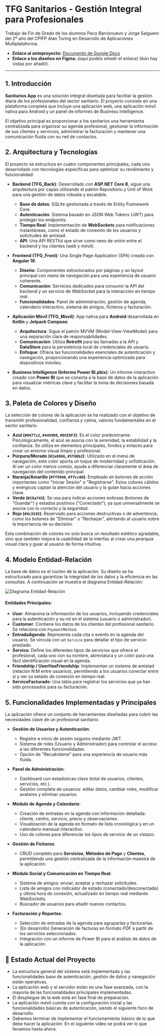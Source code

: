 # TFG Sanitarios - Gestión Integral para Profesionales

Trabajo de Fin de Grado de los alumnos Paco Barrionuevo y Jorge Salguero del 2º año del CPIFP Alan Turing en Desarrollo de Aplicaciones Multiplataforma.

- **Enlace al anteproyecto:** [Documento de Google Docs](https://docs.google.com/document/d/1TFJnD-q_kEXWpyvHYLzhxsQBzPGWbPmFwfnIWQeBnkk/edit?usp=sharing)
- **Enlace a los diseños en Figma:** *(aquí podéis añadir el enlace)* (Aún hay vistas por añadir).

---

## 1. Introducción

**Sanitarios App** es una solución integral diseñada para facilitar la gestión diaria de los profesionales del sector sanitario. El proyecto consiste en una plataforma completa que incluye una aplicación web, una aplicación móvil nativa para Android y un panel de informes de Business Intelligence.

El objetivo principal es proporcionar a los sanitarios una herramienta centralizada para organizar su agenda profesional, gestionar la información de sus clientes y servicios, administrar la facturación y mantener una comunicación fluida con su red de contactos.

## 2. Arquitectura y Tecnologías

El proyecto se estructura en cuatro componentes principales, cada uno desarrollado con tecnologías específicas para optimizar su rendimiento y funcionalidad:

-   **Backend (TFG_Back)**: Desarrollado con **ASP.NET Core 8**, sigue una arquitectura por capas utilizando el patrón Repositorio y Unit of Work para una gestión de datos robusta y escalable.
    -   **Base de datos**: SQLite gestionada a través de Entity Framework Core.
    -   **Autenticación**: Sistema basado en JSON Web Tokens (JWT) para proteger los endpoints.
    -   **Tiempo Real**: Implementación de **WebSockets** para notificaciones instantáneas, como el estado de conexión de los usuarios y solicitudes de amistad.
    -   **API**: Una API RESTful que sirve como nexo de unión entre el backend y los clientes (web y móvil).

-   **Frontend (TFG_Front)**: Una Single Page Application (SPA) creada con **Angular 18**.
    -   **Diseño**: Componentes estructurados por páginas y un layout principal con menú de navegación para una experiencia de usuario coherente.
    -   **Comunicación**: Servicios dedicados para consumir la API del backend y un servicio de WebSocket para la interacción en tiempo real.
    -   **Funcionalidades**: Panel de administración, gestión de agenda, calendario interactivo, sistema de amigos, ficheros y facturación.

-   **Aplicación Móvil (TFG_Movil)**: App nativa para **Android** desarrollada en **Kotlin** y **Jetpack Compose**.
    -   **Arquitectura**: Sigue el patrón MVVM (Model-View-ViewModel) para una separación clara de responsabilidades.
    -   **Comunicación**: Utiliza **Retrofit** para las llamadas a la API y **DataStore** para la persistencia local de credenciales de usuario.
    -   **Enfoque**: Ofrece las funcionalidades esenciales de autenticación y navegación, proporcionando una experiencia optimizada para dispositivos móviles.

-   **Business Intelligence (Informe Power BI.pbix)**: Un informe interactivo creado con **Power BI** que se conecta a la base de datos de la aplicación para visualizar métricas clave y facilitar la toma de decisiones basada en datos.

## 3. Paleta de Colores y Diseño

La selección de colores de la aplicación se ha realizado con el objetivo de transmitir profesionalidad, confianza y calma, valores fundamentales en el sector sanitario.

-   **Azul (`#0077c2`, `#4498D0`, `#DCE8F3`)**: Es el color predominante. Psicológicamente, el azul se asocia con la serenidad, la estabilidad y la confianza. Se utiliza en elementos principales, fondos y enlaces para crear un entorno visual limpio y profesional.
-   **Púrpura/Morado (`#2a0066`, `#5f00b2`)**: Utilizado en el menú de navegación, este color aporta un toque de modernidad y sofisticación. Al ser un color menos común, ayuda a diferenciar claramente el área de navegación del contenido principal.
-   **Naranja/Amarillo (`#ff9900`, `#ffcc00`)**: Empleado en botones de acción importantes como "Iniciar Sesión" o "Registrarse". Estos colores cálidos y enérgicos captan la atención del usuario y lo guían hacia acciones clave.
-   **Verde (`#28a745`)**: Se usa para indicar acciones exitosas (botones de "Guardar") y estados positivos ("Conectado"), ya que universalmente se asocia con lo correcto y la seguridad.
-   **Rojo (`#dc3545`)**: Reservado para acciones destructivas o de advertencia, como los botones de "Eliminar" o "Rechazar", alertando al usuario sobre la importancia de su decisión.

Esta combinación de colores no solo busca un resultado estético agradable, sino que también mejora la usabilidad de la interfaz al crear una jerarquía visual clara y guiar al usuario de forma intuitiva.

## 4. Modelo Entidad-Relación

La base de datos es el núcleo de la aplicación. Su diseño se ha estructurado para garantizar la integridad de los datos y la eficiencia en las consultas. A continuación se muestra el diagrama Entidad-Relación:


![Diagrama Entidad-Relación](Entidad-Relación)
#### Entidades Principales:

-   **User**: Almacena la información de los usuarios, incluyendo credenciales para la autenticación y su rol en el sistema (usuario o administrador).
-   **Customer**: Contiene los datos de los clientes del profesional sanitario. Se relaciona con `PaymentMethod`.
-   **EntradaAgenda**: Representa cada cita o evento en la agenda del usuario. Se vincula con un `Service` para detallar el tipo de servicio prestado.
-   **Service**: Define los diferentes tipos de servicios que ofrece el profesional, cada uno con su nombre, abreviatura y un color para una fácil identificación visual en la agenda.
-   **Friendship / UserHasFriendship**: Implementan un sistema de amistad (relación N:M entre usuarios), permitiendo a los usuarios conectar entre sí y ver su estado de conexión en tiempo real.
-   **ServiceFacturado**: Una tabla para registrar los servicios que ya han sido procesados para su facturación.

## 5. Funcionalidades Implementadas y Principales

La aplicación ofrece un conjunto de herramientas diseñadas para cubrir las necesidades clave de un profesional sanitario:

-   **Gestión de Usuarios y Autenticación**:
    -   Registro e inicio de sesión seguros mediante JWT.
    -   Sistema de roles (Usuario y Administrador) para controlar el acceso a las diferentes funcionalidades.
    -   Opción de "Recuérdame" para una experiencia de usuario más fluida.

-   **Panel de Administración**:
    -   Dashboard con estadísticas clave (total de usuarios, clientes, servicios, etc.).
    -   Gestión completa de usuarios: editar datos, cambiar roles, modificar avatares y eliminar usuarios.

-   **Módulo de Agenda y Calendario**:
    -   Creación de entradas en la agenda con información detallada: cliente, centro, servicio, precio y observaciones.
    -   Visualización de la agenda en formato de lista cronológica y en un calendario mensual interactivo.
    -   Uso de colores para diferenciar los tipos de servicio de un vistazo.

-   **Gestión de Ficheros**:
    -   CRUD completo para **Servicios**, **Métodos de Pago** y **Clientes**, permitiendo una gestión centralizada de la información maestra de la aplicación.

-   **Módulo Social y Comunicación en Tiempo Real**:
    -   Sistema de amigos: enviar, aceptar y rechazar solicitudes.
    -   Lista de amigos con indicador de estado (conectado/desconectado) y última hora de conexión, actualizado en tiempo real mediante WebSockets.
    -   Buscador de usuarios para añadir nuevos contactos.

-   **Facturación y Reportes**:
    -   Selección de entradas de la agenda para agruparlas y facturarlas.
    -   (En desarrollo) Generación de facturas en formato PDF a partir de los servicios seleccionados.
    -   Integración con un informe de Power BI para el análisis de datos de la aplicación.

## 📌 Estado Actual del Proyecto

-   La estructura general del sistema está implementada y las funcionalidades base de autenticación, gestión de datos y navegación están operativas.
-   La aplicación web y el servidor están en una fase avanzada, con la mayoría de las funcionalidades principales implementadas.
-   El despliegue de la web está en fase final de preparación.
-   La aplicación móvil cuenta con la configuración inicial y las funcionalidades básicas de autenticación, siendo el siguiente foco de desarrollo.
-   Debemos terminar de implementar el funcionamiento básico de lo que debe hacer la aplicación. En el siguiente vídeo se podrá ver lo que llevamos hasta ahora.
